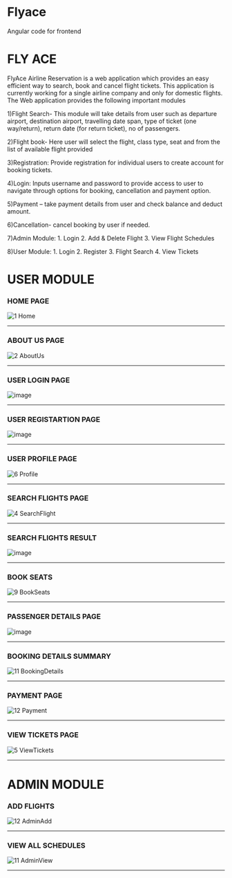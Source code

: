 # Flyace
Angular code for frontend
# FLY ACE
FlyAce Airline Reservation is a web application which provides an easy efficient way to search, book and cancel flight tickets. 
This application is currently working for a single airline company and only for domestic flights. The Web application provides the following important modules

1)Flight Search- This module will take details from user such as departure airport, destination airport, travelling date span, type of ticket (one way/return), return date (for return ticket), no of passengers. 

2)Flight book- Here user will select the flight, class type, seat and from the list of available flight provided

3)Registration: Provide registration for individual users to create account for booking tickets. 

4)Login: Inputs username and password to provide access to user to navigate through options for booking, cancellation and payment option. 

5)Payment – take payment details from user and check balance and deduct amount. 

6)Cancellation- cancel booking by user if needed.

7)Admin Module: 1. Login 
                2. Add & Delete Flight
                3. View Flight Schedules

8)User Module: 1. Login
               2. Register
               3. Flight Search
               4. View Tickets
 # USER MODULE             
 ### HOME PAGE                                               
![1 Home](https://user-images.githubusercontent.com/60911166/163845639-0e4bf537-b908-4c6d-ac76-7bc23ae97c1d.png)
***
### ABOUT US PAGE
![2 AboutUs](https://user-images.githubusercontent.com/60911166/163845657-9bb35114-c0e6-44a2-bc55-9d1018d8e271.png)
***
### USER LOGIN PAGE
![image](https://user-images.githubusercontent.com/60911166/163851839-786802fa-2a19-4e2e-9e91-359b9c67e2c5.png)
***
### USER REGISTARTION PAGE
![image](https://user-images.githubusercontent.com/60911166/163846159-615c2586-18f8-43e0-a737-12c86db069f4.png)
***
### USER PROFILE PAGE
![6 Profile](https://user-images.githubusercontent.com/60911166/163846374-8e679abf-7b00-42d0-bea5-2305acf5f65a.png)
***
### SEARCH FLIGHTS PAGE
![4 SearchFlight](https://user-images.githubusercontent.com/60911166/163846206-3d9457d4-b943-4e47-bb99-e1bf75a9f414.png)
***
### SEARCH FLIGHTS RESULT
![image](https://user-images.githubusercontent.com/60911166/163846435-b33010ef-e097-4b30-a215-dcd763263527.png)
***
### BOOK SEATS 
![9 BookSeats](https://user-images.githubusercontent.com/60911166/163846487-548d26a8-0a3e-49c1-a554-12c327af005e.png)
***
### PASSENGER DETAILS PAGE
![image](https://user-images.githubusercontent.com/60911166/163846597-2f2a7618-b963-4ba9-b466-400976b29497.png)
***
### BOOKING DETAILS SUMMARY 
![11 BookingDetails](https://user-images.githubusercontent.com/60911166/163846672-222e5a80-a125-49b6-a868-9ce5ff5c8207.png)
***
### PAYMENT PAGE
![12 Payment](https://user-images.githubusercontent.com/60911166/163846985-4c43089f-ef22-44cf-a9e4-b31f0b5592d5.png)
***
### VIEW TICKETS PAGE
![5 ViewTickets](https://user-images.githubusercontent.com/60911166/163847048-646b6ba0-eda9-40fa-ae29-877ede7613b6.png)
***
# ADMIN MODULE
### ADD FLIGHTS
![12 AdminAdd](https://user-images.githubusercontent.com/60911166/163847102-26d289f6-a9d1-4b13-a221-3eb0c6850b06.png)
***
### VIEW ALL SCHEDULES
![11 AdminView](https://user-images.githubusercontent.com/60911166/163847136-c2f36e4a-3be3-4fcf-a2ae-5d2063f03737.png)
***
















